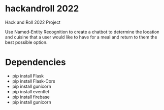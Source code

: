 # hackandroll 2022
Hack and Roll 2022 Project

Use Named-Entity Recognition to create a chatbot to determine the location and cuisine that a user would like to have for a meal and return to them the best possible option. 

# Dependencies
* pip install Flask
* pip install Flask-Cors
* pip install gunicorn
* pip install eventlet
* pip install firebase
* pip install gunicorn
